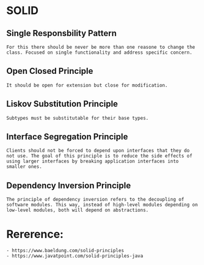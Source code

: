 # SOLID 

## Single Responsbility Pattern
    For this there should be never be more than one reasone to change the class. Focused on single functionality and address specific concern.

## Open Closed Principle
    It should be open for extension but close for modification.
    
## Liskov Substitution Principle
    Subtypes must be substitutable for their base types.

## Interface Segregation Principle
    Clients should not be forced to depend upon interfaces that they do not use. The goal of this principle is to reduce the side effects of using larger interfaces by breaking application interfaces into smaller ones.

## Dependency Inversion Principle
    The principle of dependency inversion refers to the decoupling of software modules. This way, instead of high-level modules depending on low-level modules, both will depend on abstractions.

# Rererence:
    - https://www.baeldung.com/solid-principles
    - https://www.javatpoint.com/solid-principles-java